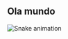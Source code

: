 ## Ola mundo

 
  ![Snake animation](https://github.com/juliammartinss/juliammartinss/blob/output/github-contribution-grid-snake.svg)
 
</div>                                                                                    
                                                                                                                                                  
                                                                                                                                                   
##
